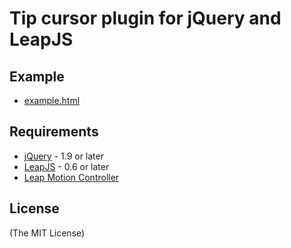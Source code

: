 # Tip cursor plugin for jQuery and LeapJS

## Example
* [example.html](https://github.com/kzokm/jquery-leap/blob/master/example.html)

## Requirements
* [jQuery](http://jquery.com/) - 1.9 or later
* [LeapJS](https://github.com/leapmotion/leapjs) - 0.6 or later
* [Leap Motion Controller](https://www.leapmotion.com/)

## License
(The MIT License)
